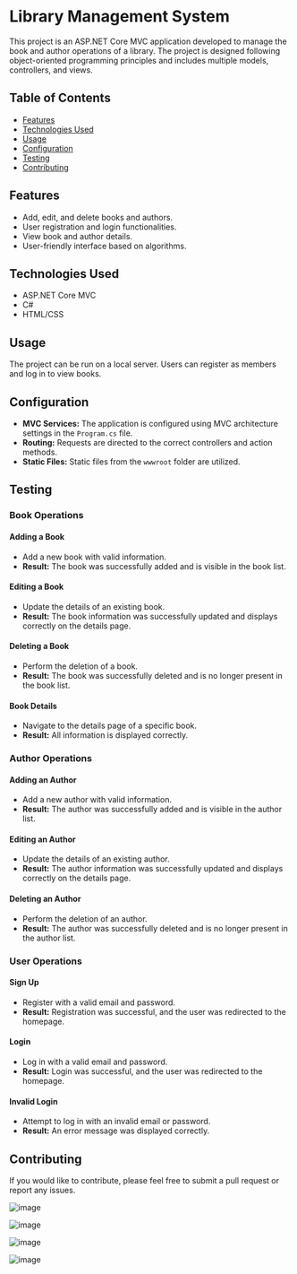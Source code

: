 # Library Management System

This project is an ASP.NET Core MVC application developed to manage the book and author operations of a library. The project is designed following object-oriented programming principles and includes multiple models, controllers, and views.

## Table of Contents
- [Features](#features)
- [Technologies Used](#technologies-used)
- [Usage](#usage)
- [Configuration](#configuration)
- [Testing](#testing)
- [Contributing](#contributing)
## Features
- Add, edit, and delete books and authors.
- User registration and login functionalities.
- View book and author details.
- User-friendly interface based on algorithms.

## Technologies Used
- ASP.NET Core MVC
- C#
- HTML/CSS

## Usage
The project can be run on a local server. Users can register as members and log in to view books.

## Configuration
- **MVC Services:** The application is configured using MVC architecture settings in the `Program.cs` file.
- **Routing:** Requests are directed to the correct controllers and action methods.
- **Static Files:** Static files from the `wwwroot` folder are utilized.

## Testing

### Book Operations
#### Adding a Book
- Add a new book with valid information.
- **Result:** The book was successfully added and is visible in the book list.

#### Editing a Book
- Update the details of an existing book.
- **Result:** The book information was successfully updated and displays correctly on the details page.

#### Deleting a Book
- Perform the deletion of a book.
- **Result:** The book was successfully deleted and is no longer present in the book list.

#### Book Details
- Navigate to the details page of a specific book.
- **Result:** All information is displayed correctly.

### Author Operations
#### Adding an Author
- Add a new author with valid information.
- **Result:** The author was successfully added and is visible in the author list.

#### Editing an Author
- Update the details of an existing author.
- **Result:** The author information was successfully updated and displays correctly on the details page.

#### Deleting an Author
- Perform the deletion of an author.
- **Result:** The author was successfully deleted and is no longer present in the author list.

### User Operations
#### Sign Up
- Register with a valid email and password.
- **Result:** Registration was successful, and the user was redirected to the homepage.

#### Login
- Log in with a valid email and password.
- **Result:** Login was successful, and the user was redirected to the homepage.

#### Invalid Login
- Attempt to log in with an invalid email or password.
- **Result:** An error message was displayed correctly.

## Contributing
If you would like to contribute, please feel free to submit a pull request or report any issues.

![image](https://github.com/user-attachments/assets/871bde12-a385-40a0-b688-0486fd7ea2e2)

![image](https://github.com/user-attachments/assets/7691e246-5b80-45d8-a535-c57e2fa0d279)

![image](https://github.com/user-attachments/assets/eb710be7-c4b3-47f9-a269-e1001149b375)

![image](https://github.com/user-attachments/assets/8a5bf577-8f7e-4b84-8c94-d3681fe2f204)



